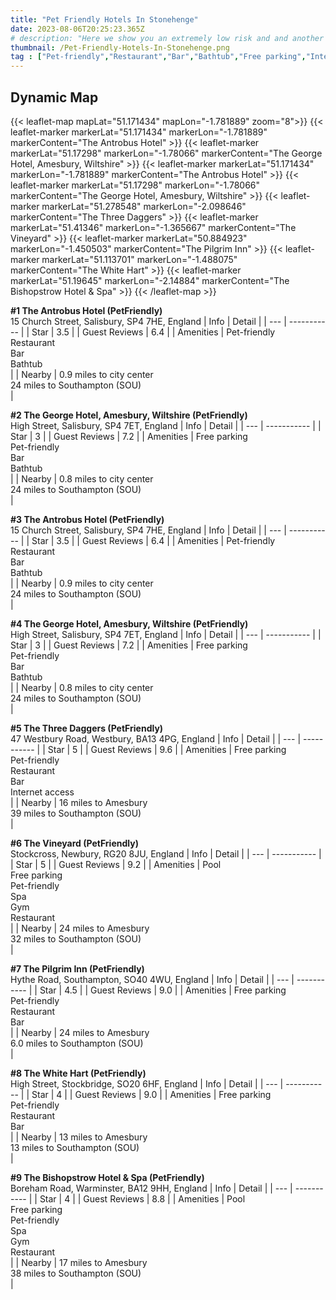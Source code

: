 ```yaml
---
title: "Pet Friendly Hotels In Stonehenge"
date: 2023-08-06T20:25:23.365Z
# description: "Here we show you an extremely low risk and and another medium risk approach to earn passive income "
thumbnail: /Pet-Friendly-Hotels-In-Stonehenge.png
tag : ["Pet-friendly","Restaurant","Bar","Bathtub","Free parking","Internet access","Pool","Spa","Gym"]
---
```


## Dynamic Map
{{< leaflet-map  mapLat="51.171434" mapLon="-1.781889" zoom="8">}}
    {{< leaflet-marker markerLat="51.171434" markerLon="-1.781889" markerContent="The Antrobus Hotel" >}}
    {{< leaflet-marker markerLat="51.17298" markerLon="-1.78066" markerContent="The George Hotel, Amesbury, Wiltshire" >}}
    {{< leaflet-marker markerLat="51.171434" markerLon="-1.781889" markerContent="The Antrobus Hotel" >}}
    {{< leaflet-marker markerLat="51.17298" markerLon="-1.78066" markerContent="The George Hotel, Amesbury, Wiltshire" >}}
    {{< leaflet-marker markerLat="51.278548" markerLon="-2.098646" markerContent="The Three Daggers" >}}
    {{< leaflet-marker markerLat="51.41346" markerLon="-1.365667" markerContent="The Vineyard" >}}
    {{< leaflet-marker markerLat="50.884923" markerLon="-1.450503" markerContent="The Pilgrim Inn" >}}
    {{< leaflet-marker markerLat="51.113701" markerLon="-1.488075" markerContent="The White Hart" >}}
    {{< leaflet-marker markerLat="51.19645" markerLon="-2.14884" markerContent="The Bishopstrow Hotel & Spa" >}}
{{< /leaflet-map >}}


**#1 The Antrobus Hotel (PetFriendly)**<br>15 Church Street, Salisbury, SP4 7HE, England
| Info | Detail |
| --- | ----------- |
| Star | 3.5 |
| Guest Reviews | 6.4 |
| Amenities | Pet-friendly<br>Restaurant<br>Bar<br>Bathtub<br> |
| Nearby | 0.9 miles to city center<br>24 miles to Southampton (SOU)<br> |

**#2 The George Hotel, Amesbury, Wiltshire (PetFriendly)**<br>High Street, Salisbury, SP4 7ET, England
| Info | Detail |
| --- | ----------- |
| Star | 3 |
| Guest Reviews | 7.2 |
| Amenities | Free parking<br>Pet-friendly<br>Bar<br>Bathtub<br> |
| Nearby | 0.8 miles to city center<br>24 miles to Southampton (SOU)<br> |

**#3 The Antrobus Hotel (PetFriendly)**<br>15 Church Street, Salisbury, SP4 7HE, England
| Info | Detail |
| --- | ----------- |
| Star | 3.5 |
| Guest Reviews | 6.4 |
| Amenities | Pet-friendly<br>Restaurant<br>Bar<br>Bathtub<br> |
| Nearby | 0.9 miles to city center<br>24 miles to Southampton (SOU)<br> |

**#4 The George Hotel, Amesbury, Wiltshire (PetFriendly)**<br>High Street, Salisbury, SP4 7ET, England
| Info | Detail |
| --- | ----------- |
| Star | 3 |
| Guest Reviews | 7.2 |
| Amenities | Free parking<br>Pet-friendly<br>Bar<br>Bathtub<br> |
| Nearby | 0.8 miles to city center<br>24 miles to Southampton (SOU)<br> |

**#5 The Three Daggers (PetFriendly)**<br>47 Westbury Road, Westbury, BA13 4PG, England
| Info | Detail |
| --- | ----------- |
| Star | 5 |
| Guest Reviews | 9.6 |
| Amenities | Free parking<br>Pet-friendly<br>Restaurant<br>Bar<br>Internet access<br> |
| Nearby | 16 miles to Amesbury<br>39 miles to Southampton (SOU)<br> |

**#6 The Vineyard (PetFriendly)**<br>Stockcross, Newbury, RG20 8JU, England
| Info | Detail |
| --- | ----------- |
| Star | 5 |
| Guest Reviews | 9.2 |
| Amenities | Pool<br>Free parking<br>Pet-friendly<br>Spa<br>Gym<br>Restaurant<br> |
| Nearby | 24 miles to Amesbury<br>32 miles to Southampton (SOU)<br> |

**#7 The Pilgrim Inn (PetFriendly)**<br>Hythe Road, Southampton, SO40 4WU, England
| Info | Detail |
| --- | ----------- |
| Star | 4.5 |
| Guest Reviews | 9.0 |
| Amenities | Free parking<br>Pet-friendly<br>Restaurant<br>Bar<br> |
| Nearby | 24 miles to Amesbury<br>6.0 miles to Southampton (SOU)<br> |

**#8 The White Hart (PetFriendly)**<br>High Street, Stockbridge, SO20 6HF, England
| Info | Detail |
| --- | ----------- |
| Star | 4 |
| Guest Reviews | 9.0 |
| Amenities | Free parking<br>Pet-friendly<br>Restaurant<br>Bar<br> |
| Nearby | 13 miles to Amesbury<br>13 miles to Southampton (SOU)<br> |

**#9 The Bishopstrow Hotel & Spa (PetFriendly)**<br>Boreham Road, Warminster, BA12 9HH, England
| Info | Detail |
| --- | ----------- |
| Star | 4 |
| Guest Reviews | 8.8 |
| Amenities | Pool<br>Free parking<br>Pet-friendly<br>Spa<br>Gym<br>Restaurant<br> |
| Nearby | 17 miles to Amesbury<br>38 miles to Southampton (SOU)<br> |

